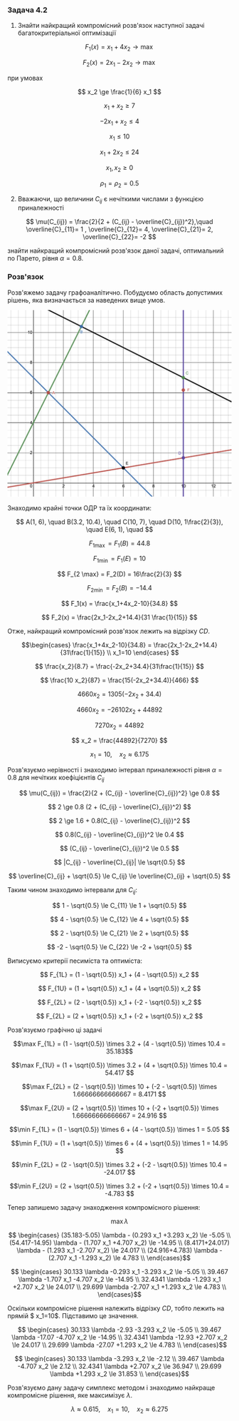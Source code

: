 ### Задача 4.2

1. Знайти найкращий компромісний розв'язок наступної задачі багатокритеріальної оптимізації 

$$ F_1(x) = x_1+4x_2 \rightarrow \max$$

$$ F_2(x) = 2x_1-2x_2 \rightarrow \max$$

при умовах 

$$ x_2 \ge \frac{1}{6} x_1 $$

$$ x_1 + x_2 \ge 7 $$

$$ -2 x_1 + x_2 \le 4 $$

$$ x_1 \le 10 $$

$$ x_1 + 2 x_2 \le 24 $$

$$ x_1, x_2 \ge 0 $$

$$ \rho_1 = \rho_2 = 0.5 $$

2. Вважаючи, що величини $C_{ij}$ є нечіткими числами з функцією приналежності
   
$$ \mu(C_{ij}) = \frac{2}{2 + (C_{ij} - \overline{C}_{ij})^2},\quad 
\overline{C}_{11}= 1 , 
\overline{C}_{12}= 4, 
\overline{C}_{21}= 2, 
\overline{C}_{22}= -2
$$

знайти найкращий компромісний розв'язок даної задачі, оптимальний по Парето, рівня $\alpha=0.8$. 

### Розв'язок

Розв'яжемо задачу графоаналітично. Побудуємо область допустимих рішень, яка визначається за наведених вище умов.

![](img-4-2.png)

Знаходимо крайні точки ОДР та їх координати:

$$ A(1, 6), \quad
B(3.2, 10.4), \quad
C(10, 7), \quad
D(10, 1\frac{2}{3}), \quad
E(6, 1), \quad $$

$$ F_{1 \max} = F_1(B) = 44.8 $$

$$ F_{1 \min} = F_1(E) = 10 $$

$$ F_{2 \max} = F_2(D) = 16\frac{2}{3} $$

$$ F_{2 \min} = F_2(B) = -14.4 $$

$$ F_1(x) = \frac{x_1+4x_2-10}{34.8} $$

$$ F_2(x) = \frac{2x_1-2x_2+14.4}{31 \frac{1}{15}} $$

Отже, найкращий компромісний розв'язок лежить на відрізку $CD$.

$$\begin{cases}
\frac{x_1+4x_2-10}{34.8} = \frac{2x_1-2x_2+14.4}{31\frac{1}{15}} \\
x_1=10
\end{cases}
$$

$$ \frac{x_2}{8.7} = \frac{-2x_2+34.4}{31\frac{1}{15}} $$

$$ \frac{10 x_2}{87} = \frac{15(-2x_2+34.4)}{466} $$

$$ 4660 x_2 = 1305(-2x_2+34.4) $$

$$ 4660 x_2 = -2610 2x_2 + 44892 $$

$$ 7270 x_2 = 44892 $$

$$ x_2 = \frac{44892}{7270} $$

$$ x_1=10, \quad x_2 \approx 6.175 $$


Розв'язуємо нерівності і знаходимо інтервал приналежності рівня $\alpha=0.8$ для нечітких коефіцієнтів $C_{ij}$

$$ \mu(C_{ij}) = \frac{2}{2 + (C_{ij} - \overline{C}_{ij})^2} \ge 0.8 $$

$$ 2 \ge 0.8 (2 + (C_{ij} - \overline{C}_{ij})^2) $$

$$ 2 \ge 1.6 + 0.8(C_{ij} - \overline{C}_{ij})^2 $$

$$ 0.8(C_{ij} - \overline{C}_{ij})^2 \le 0.4 $$

$$ (C_{ij} - \overline{C}_{ij})^2 \le 0.5 $$

$$ |C_{ij} - \overline{C}_{ij}| \le \sqrt{0.5} $$

$$ \overline{C}_{ij} + \sqrt{0.5} \le C_{ij} \le \overline{C}_{ij} + \sqrt{0.5} $$

Таким чином знаходимо інтервали для $C_{ij}$:

$$ 1 - \sqrt{0.5} \le C_{11} \le 1 + \sqrt{0.5} $$

$$ 4 - \sqrt{0.5} \le C_{12} \le 4 + \sqrt{0.5} $$

$$ 2 - \sqrt{0.5} \le C_{21} \le 2 + \sqrt{0.5} $$

$$ -2 - \sqrt{0.5} \le C_{22} \le -2 + \sqrt{0.5} $$

Виписуємо критерії песиміста та оптиміста:

$$ F_{1L} = (1 - \sqrt{0.5}) x_1 + (4 - \sqrt{0.5}) x_2 $$

$$ F_{1U} = (1 + \sqrt{0.5}) x_1 + (4 + \sqrt{0.5}) x_2 $$

$$ F_{2L} = (2 - \sqrt{0.5}) x_1 + (-2 - \sqrt{0.5}) x_2 $$

$$ F_{2L} = (2 + \sqrt{0.5}) x_1 + (-2 + \sqrt{0.5}) x_2 $$

Розв'язуємо графічно ці задачі

$$\max F_{1L} = (1 - \sqrt{0.5}) \times 3.2 + (4 - \sqrt{0.5}) \times 10.4 = 35.183$$

$$\max F_{1U} = (1 + \sqrt{0.5}) \times 3.2 + (4 + \sqrt{0.5}) \times 10.4 = 54.417 $$

$$\max F_{2L} = (2 - \sqrt{0.5}) \times 10 + (-2 - \sqrt{0.5}) \times 1.66666666666667 = 8.4171 $$

$$\max F_{2U} = (2 + \sqrt{0.5}) \times 10 + (-2 + \sqrt{0.5}) \times 1.66666666666667 = 24.916 $$

$$\min F_{1L} = (1 - \sqrt{0.5}) \times 6 + (4 - \sqrt{0.5}) \times 1 = 5.05 $$

$$\min F_{1U} = (1 + \sqrt{0.5}) \times 6 + (4 + \sqrt{0.5}) \times 1 = 14.95 $$

$$\min F_{2L} = (2 - \sqrt{0.5}) \times 3.2 + (-2 - \sqrt{0.5}) \times 10.4 = -24.017 $$

$$\min F_{2U} = (2 + \sqrt{0.5}) \times 3.2 + (-2 + \sqrt{0.5}) \times 10.4 = -4.783 $$


Тепер запишемо задачу знаходження компромісного рішення:

$$ \max \lambda $$

$$ \begin{cases}
(35.183-5.05) \lambda - (0.293 x_1 +3.293 x_2) \le -5.05 \\
(54.417-14.95) \lambda - (1.707 x_1 +4.707 x_2) \le -14.95 \\
(8.4171+24.017) \lambda - (1.293 x_1 -2.707 x_2) \le 24.017 \\
(24.916+4.783) \lambda - (2.707 x_1 -1.293 x_2) \le 4.783 \\
\end{cases}$$

$$ \begin{cases}
30.133 \lambda -0.293 x_1 -3.293 x_2 \le -5.05 \\
39.467 \lambda -1.707 x_1 -4.707 x_2 \le -14.95 \\
32.4341 \lambda -1.293 x_1 +2.707 x_2 \le 24.017 \\
29.699 \lambda -2.707 x_1 +1.293 x_2 \le 4.783 \\
\end{cases}$$

Оскільки компромісне рішення належить відрізку $CD$, тобто лежить на прямій $ x_1=10$. Підставимо це значення.


$$ \begin{cases}
30.133 \lambda -2.93 -3.293 x_2 \le -5.05 \\
39.467 \lambda -17.07 -4.707 x_2 \le -14.95 \\
32.4341 \lambda -12.93 +2.707 x_2 \le 24.017 \\
29.699 \lambda -27.07 +1.293 x_2 \le 4.783 \\
\end{cases}$$

$$ \begin{cases}
30.133 \lambda -3.293 x_2 \le -2.12 \\
39.467 \lambda -4.707 x_2 \le 2.12 \\
32.4341 \lambda +2.707 x_2 \le 36.947 \\
29.699 \lambda +1.293 x_2 \le 31.853 \\
\end{cases}$$

Розв'язуємо дану задачу симплекс методом і знаходимо найкраще компромісне рішення, яке максимізує $\lambda$.

$$ \lambda \approx 0.615,\quad x_1 = 10,\quad x_2 \approx 6.275 $$